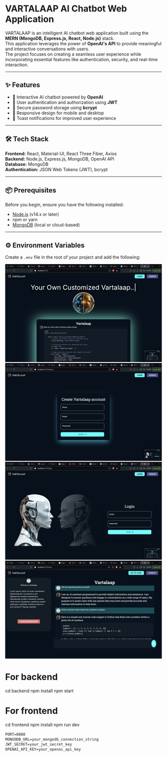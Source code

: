 # VARTALAAP AI Chatbot Web Application

VARTALAAP is an intelligent AI chatbot web application built using the **MERN (MongoDB, Express.js, React, Node.js)** stack.  
This application leverages the power of **OpenAI's API** to provide meaningful and interactive conversations with users.  
The project focuses on creating a seamless user experience while incorporating essential features like authentication, security, and real-time interaction.

---

## ✨ Features
- 🤖 Interactive AI chatbot powered by **OpenAI**  
- 🔐 User authentication and authorization using **JWT**  
- 🔑 Secure password storage using **bcrypt**  
- 📱 Responsive design for mobile and desktop  
- 🔔 Toast notifications for improved user experience  

---

## 🛠 Tech Stack
**Frontend:** React, Material-UI, React Three Fiber, Axios  
**Backend:** Node.js, Express.js, MongoDB, OpenAI API  
**Database:** MongoDB  
**Authentication:** JSON Web Tokens (JWT), bcrypt  

---

## 📦 Prerequisites
Before you begin, ensure you have the following installed:

- [Node.js](https://nodejs.org/) (v14.x or later)  
- npm or yarn  
- [MongoDB](https://www.mongodb.com/) (local or cloud-based)  

---

## ⚙️ Environment Variables
Create a `.env` file in the root of your project and add the following:


![Home Page](./screenshots/ss2.png)
![SignUp Page](./screenshots/ss4.png)
![Login Page](./screenshots/ss1.png)
![Chat Page](./screenshots/ss3.png)


# For backend
cd backend
npm install
npm start

# For frontend
cd frontend
npm install
npm run dev

```env
PORT=8080
MONGODB_URL=your_mongodb_connection_string
JWT_SECRET=your_jwt_secret_key
OPENAI_API_KEY=your_openai_api_key




